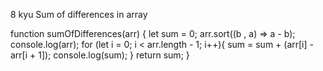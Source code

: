 8 kyu
Sum of differences in array

function sumOfDifferences(arr) {
let sum = 0;
 arr.sort((b , a) => a - b);
 console.log(arr);
 for (let i = 0; i < arr.length - 1; i++){
  sum = sum + (arr[i] - arr[i + 1]);
  console.log(sum);
  }
  return sum;
  }
  
